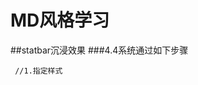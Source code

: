 # MD风格学习
  ##statbar沉浸效果
    ###4.4系统通过如下步骤
    <pre><code>
         //1.指定样式
         <style name="AppTheme" parent="BaseTheme">

            <item name="android:windowTranslucentStatus">true</item>
            <item name="android:windowTranslucentNavigation">true</item>
        </style>
        //2、适应system
        <LinearLayout xmlns:android="http://schemas.android.com/apk/res/android"
                      android:layout_width="match_parent"
                      android:layout_height="match_parent"
                      android:gravity="center_horizontal"
                      android:orientation="vertical">

            <android.support.v7.widget.Toolbar
                android:layout_width="match_parent"
                android:layout_height="20dip"
                android:background="?attr/colorPrimary"
                android:fitsSystemWindows="true">

            </android.support.v7.widget.Toolbar>
         </LinearLayout>
         //3、默认情况会将toolBar上移,解决上移办法:
         Toolbar mToolbar = (Toolbar) findViewById(R.id.toolbar);
         setSupportActionBar(mToolbar);
    </code></pre>

    ###5.0.1系统(21)版本更改颜色或图片透上去的效果:
    <pre><code>
           1、设置stytle
           //公共的样式
           <style name="AppBaseTheme" parent="Theme.AppCompat.Light.NoActionBar">
                   <item name="colorPrimary">@color/colorPrimary</item>
                   <item name="colorPrimaryDark">@color/colorPrimaryDark</item>
                   <item name="colorAccent">@color/colorAccent</item>
                   <item name="android:windowBackground">@android:color/white</item>
                   <item name="actionBarStyle">@style/ThemeOverlay.AppCompat.Dark.ActionBar</item>
                   <item name="android:actionBarStyle">@style/ThemeOverlay.AppCompat.Dark.ActionBar</item>
               </style>
           <!-以上的style和平台不相关，以下的style是v21的-->
           <style name="AppTheme" parent="AppBaseTheme">
                   <item name="android:windowDrawsSystemBarBackgrounds">true</item>
                   <item name="android:windowContentTransitions">true</item>
                   <item name="android:windowAllowEnterTransitionOverlap">true</item>
                   <item name="android:windowAllowReturnTransitionOverlap">true</item>
                   <item name="android:windowSharedElementEnterTransition">@android:transition/move</item>
                   <item name="android:windowSharedElementExitTransition">@android:transition/move</item>
               </style>

           <style name="DrawerLayoutTheme" parent="AppTheme">
                  <item name="android:statusBarColor">@android:color/transparent</item>
           </style>
          2、activity对应的xml设置:
           <android.support.v4.widget.DrawerLayout xmlns:tools="http://schemas.android.com/tools"
               xmlns:android="http://schemas.android.com/apk/res/android"
               xmlns:app="http://schemas.android.com/apk/res/com.mixiaoxiao.material.zhihudaily"
               android:id="@+id/main_drawerlayout"
               android:layout_width="match_parent"
               android:layout_height="match_parent"
               android:fitsSystemWindows="true"
               tools:context="com.mixiaoxiao.material.zhihudaily.MainActivity" >

               <!-- content -->
               <android.support.design.widget.CoordinatorLayout
                   android:id="@+id/main_coordinatorlayout"
                   android:layout_width="match_parent"
                   android:layout_height="match_parent" >

                   <!-- 省略... -->


               </android.support.design.widget.CoordinatorLayout>

               <!-- drawer -->

               <android.support.design.widget.NavigationView
                   android:layout_width="wrap_content"
                   android:layout_height="match_parent"
                   android:layout_gravity="start"
                   android:fitsSystemWindows="true"
                   app:headerLayout="@layout/drawer_header"
                   app:menu="@menu/drawer" >
               </android.support.design.widget.NavigationView>

           </android.support.v4.widget.DrawerLayout>
    </code></pre>

